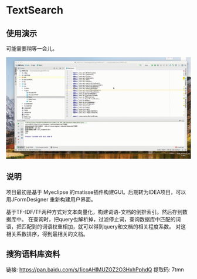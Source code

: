 # TextSearch
## 使用演示
可能需要稍等一会儿。

![](https://github.com/caserwin/TextSearch/raw/master/data/text_search_demo.gif)

## 说明
项目最初是基于 Myeclipse 的matisse插件构建GUI。后期转为IDEA项目，可以用JFormDesigner 重新构建用户界面。

基于TF-IDF/TF两种方式对文本向量化，构建词语-文档的倒排索引。然后存到数据库中。
在查询时，把query也解析掉，过滤停止词，查询数据库中匹配的词语，把匹配到的词语权重相加，就可以得到query和文档的相关程度系数。
对这相关系数排序，得到最相关的文档。

## 搜狗语料库资料
链接: https://pan.baidu.com/s/1icoAHlMUZOZ2O3HxhPphdQ 提取码: 7tmn